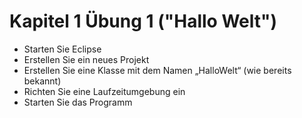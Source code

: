 # Kapitel 1 Übung 1 ("Hallo Welt")

- Starten Sie Eclipse
- Erstellen Sie ein neues Projekt
- Erstellen Sie eine Klasse mit dem Namen „HalloWelt“ (wie bereits bekannt)
- Richten Sie eine Laufzeitumgebung ein
- Starten Sie das Programm
